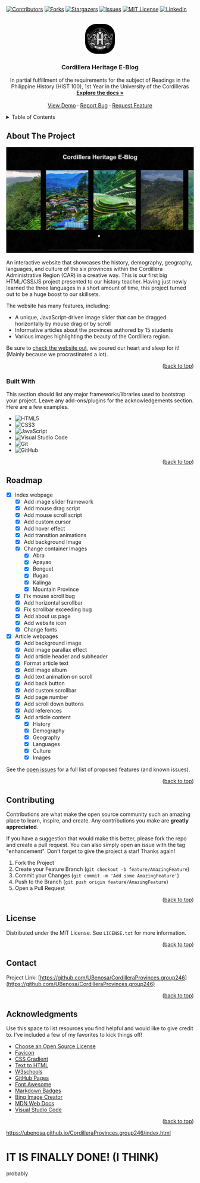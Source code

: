 <a name="readme-top"></a>
[![Contributors][contributors-shield]][contributors-url]
[![Forks][forks-shield]][forks-url]
[![Stargazers][stars-shield]][stars-url]
[![Issues][issues-shield]][issues-url]
[![MIT License][license-shield]][license-url]
[![LinkedIn][linkedin-shield]][linkedin-url]



<!-- PROJECT LOGO -->
<br />
<div align="center">
  <a href="https://github.com/UBenosa/CordilleraProvinces.group246">
    <img src="../Images/Icons/icon.png" alt="Logo" width="80" height="80">
  </a>

  <h3 align="center">Cordillera Heritage E-Blog</h3>

  <p align="center">
    In partial fulfillment of the requirements for the subject of Readings in the Philippine History (HIST 100), 1st Year in the University of the Cordilleras
    <br />
    <a href="https://github.com/UBenosa/CordilleraProvinces.group246/"><strong>Explore the docs »</strong></a>
    <br />
    <br />
    <a href="https://ubenosa.github.io/CordilleraProvinces.group246/index.html">View Demo</a>
    ·
    <a href="https://github.com/UBenosa/CordilleraProvinces.group246/issues">Report Bug</a>
    ·
    <a href="https://github.com/UBenosa/CordilleraProvinces.group246/issues">Request Feature</a>
  </p>
</div>

<details>
  <summary>Table of Contents</summary>
  <ol>
    <li>
      <a href="#about-the-project">About The Project</a>
      <ul>
        <li><a href="#built-with">Built With</a></li>
      </ul>
    </li>
    <li><a href="#roadmap">Roadmap</a></li>
    <li><a href="#contributing">Contributing</a></li>
    <li><a href="#license">License</a></li>
    <li><a href="#contact">Contact</a></li>
    <li><a href="#acknowledgments">Acknowledgments</a></li>
  </ol>
</details>

## About The Project

[![Product Name Screen Shot][product-screenshot]](https://ubenosa.github.io/CordilleraProvinces.group246/index.html)

An interactive website that showcases the history, demography, geography, languages, and culture of the six provinces within the Cordillera Administrative Region (CAR) in a creative way. This is our first big HTML/CSS/JS project presented to our history teacher. Having just newly learned the three languages in a short amount of time, this project turned out to be a huge boost to our skillsets.

The website has many features, including:
* A unique, JavaScript-driven image slider that can be dragged horizontally by mouse drag or by scroll
* Informative articles about the provinces authored by 15 students
* Various images highlighting the beauty of the Cordillera region.

Be sure to [check the website out](https://ubenosa.github.io/CordilleraProvinces.group246/index.html), we poured our heart and sleep for it! (Mainly because we procrastinated a lot).

<p align="right">(<a href="#readme-top">back to top</a>)</p>



### Built With

This section should list any major frameworks/libraries used to bootstrap your project. Leave any add-ons/plugins for the acknowledgements section. Here are a few examples.

* ![HTML5](https://img.shields.io/badge/html5-%23E34F26.svg?style=for-the-badge&logo=html5&logoColor=white)
* ![CSS3](https://img.shields.io/badge/css3-%231572B6.svg?style=for-the-badge&logo=css3&logoColor=white)
* ![JavaScript](https://img.shields.io/badge/javascript-%23323330.svg?style=for-the-badge&logo=javascript&logoColor=%23F7DF1E)
* ![Visual Studio Code](https://img.shields.io/badge/Visual%20Studio%20Code-0078d7.svg?style=for-the-badge&logo=visual-studio-code&logoColor=white)
* ![Git](https://img.shields.io/badge/git-%23F05033.svg?style=for-the-badge&logo=git&logoColor=white)
* ![GitHub](https://img.shields.io/badge/github-%23121011.svg?style=for-the-badge&logo=github&logoColor=white)

<p align="right">(<a href="#readme-top">back to top</a>)</p>



<!-- ROADMAP -->
## Roadmap

- [x] Index webpage
    - [x] Add image slider framework
    - [x] Add mouse drag script
    - [x] Add mouse scroll script
    - [x] Add custom cursor
    - [x] Add hover effect
    - [x] Add transition animations
    - [x] Add background Image
    - [x] Change container Images
        - [x] Abra
        - [x] Apayao
        - [x] Benguet
        - [x] Ifugao
        - [x] Kalinga
        - [x] Mountain Province
    - [x] Fix mouse scroll bug
    - [x] Add horizontal scrollbar
    - [x] Fix scrollbar exceeding bug
    - [x] Add about us page
    - [x] Add website icon
    - [x] Change fonts
- [x] Article webpages
    - [x] Add background image
    - [x] Add image parallax effect
    - [x] Add article header and subheader
    - [x] Format article text
    - [x] Add image album
    - [x] Add text animation on scroll
    - [x] Add back button
    - [x] Add custom scrollbar
    - [x] Add page number
    - [x] Add scroll down buttons
    - [x] Add references
    - [X] Add article content
        - [x] History
        - [x] Demography
        - [x] Geography
        - [x] Languages
        - [x] Culture
        - [x] Images

See the [open issues](https://github.com/UBenosa/CordilleraProvinces.group246/issues) for a full list of proposed features (and known issues).

<p align="right">(<a href="#readme-top">back to top</a>)</p>



<!-- CONTRIBUTING -->
## Contributing

Contributions are what make the open source community such an amazing place to learn, inspire, and create. Any contributions you make are **greatly appreciated**.

If you have a suggestion that would make this better, please fork the repo and create a pull request. You can also simply open an issue with the tag "enhancement".
Don't forget to give the project a star! Thanks again!

1. Fork the Project
2. Create your Feature Branch (`git checkout -b feature/AmazingFeature`)
3. Commit your Changes (`git commit -m 'Add some AmazingFeature'`)
4. Push to the Branch (`git push origin feature/AmazingFeature`)
5. Open a Pull Request

<p align="right">(<a href="#readme-top">back to top</a>)</p>



<!-- LICENSE -->
## License

Distributed under the MIT License. See `LICENSE.txt` for more information.

<p align="right">(<a href="#readme-top">back to top</a>)</p>



<!-- CONTACT -->
## Contact

Project Link: [https://github.com/UBenosa/CordilleraProvinces.group246](https://github.com/UBenosa/CordilleraProvinces.group246)

<p align="right">(<a href="#readme-top">back to top</a>)</p>



<!-- ACKNOWLEDGMENTS -->
## Acknowledgments

Use this space to list resources you find helpful and would like to give credit to. I've included a few of my favorites to kick things off!

* [Choose an Open Source License](https://choosealicense.com)
* [Favicon](https://favicon.io/)
* [CSS Gradient](https://cssgradient.io/)
* [Text to HTML](https://www.textfixer.com/html/convert-text-html.php)
* [W3schools](https://www.w3schools.com/)
* [GitHub Pages](https://pages.github.com)
* [Font Awesome](https://fontawesome.com)
* [Markdown Badges](https://shields.io/)
* [Bing Image Creator](https://www.bing.com/create)
* [MDN Web Docs](https://developer.mozilla.org/en-US/)
* [Visual Studio Code](https://code.visualstudio.com/)


<p align="right">(<a href="#readme-top">back to top</a>)</p>


https://ubenosa.github.io/CordilleraProvinces.group246/index.html

# IT IS FINALLY DONE! (I THINK)
probably


<!-- MARKDOWN LINKS & IMAGES -->
[contributors-shield]: https://img.shields.io/github/contributors/UBenosa/CordilleraProvinces.group246.svg?style=for-the-badge
[contributors-url]: https://github.com/UBenosa/CordilleraProvinces.group246/graphs/contributors
[forks-shield]: https://img.shields.io/github/forks/UBenosa/CordilleraProvinces.group246.svg?style=for-the-badge
[forks-url]: https://github.com/UBenosa/CordilleraProvinces.group246/network/members
[stars-shield]: https://img.shields.io/github/stars/UBenosa/CordilleraProvinces.group246.svg?style=for-the-badge
[stars-url]: https://github.com/UBenosa/CordilleraProvinces.group246/stargazers
[issues-shield]: https://img.shields.io/github/issues/UBenosa/CordilleraProvinces.group246.svg?style=for-the-badge
[issues-url]: https://github.com/UBenosa/CordilleraProvinces.group246/issues
[license-shield]: https://img.shields.io/github/license/UBenosa/CordilleraProvinces.group246.svg?style=for-the-badge
[license-url]: https://github.com/UBenosa/CordilleraProvinces.group246/LICENSE.txt
[linkedin-shield]: https://img.shields.io/badge/-LinkedIn-black.svg?style=for-the-badge&logo=linkedin&colorB=555
[linkedin-url]: https://www.linkedin.com/in/zyrus-a27a81219/
[product-screenshot]: Documentation-Images/article-header.jpg


